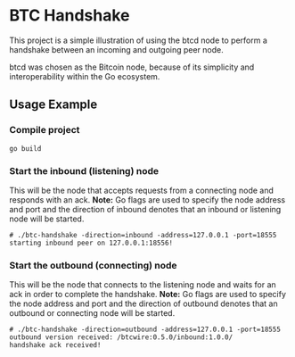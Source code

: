 # BTC Handshake
This project is a simple illustration of using the btcd node to perform a handshake between an incoming and outgoing peer node.

btcd was chosen as the Bitcoin node, because of its simplicity and interoperability within the Go ecosystem.

## Usage Example

### Compile project
```
go build
```

### Start the inbound (listening) node
This will be the node that accepts requests from a connecting node and responds with an ack. 
**Note:** Go flags are used to specify the node address and port and the direction of inbound denotes that an inbound or listening node will be started.

```
# ./btc-handshake -direction=inbound -address=127.0.0.1 -port=18555
starting inbound peer on 127.0.0.1:18556!
```

### Start the outbound (connecting) node
This will be the node that connects to the listening node and waits for an ack in order to complete the handshake.
**Note:** Go flags are used to specify the node address and port and the direction of outbound denotes that an outbound or connecting node will be started.

```
# ./btc-handshake -direction=outbound -address=127.0.0.1 -port=18555
outbound version received: /btcwire:0.5.0/inbound:1.0.0/
handshake ack received!
```